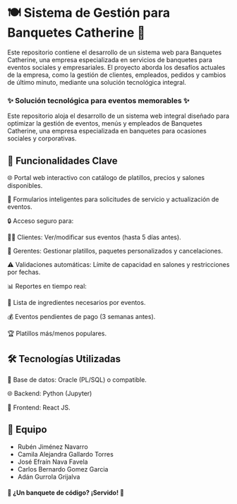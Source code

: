 # 🍽️ Sistema de Gestión para Banquetes Catherine 🎉
Este repositorio contiene el desarrollo de un sistema web para Banquetes Catherine, una empresa especializada en servicios de banquetes para eventos sociales y empresariales. El proyecto aborda los desafíos actuales de la empresa, como la gestión de clientes, empleados, pedidos y cambios de último minuto, mediante una solución tecnológica integral.

### ✨ Solución tecnológica para eventos memorables ✨
Este repositorio aloja el desarrollo de un sistema web integral diseñado para optimizar la gestión de eventos, menús y empleados de Banquetes Catherine, una empresa especializada en banquetes para ocasiones sociales y corporativas.

## 📌 Funcionalidades Clave
🌐 Portal web interactivo con catálogo de platillos, precios y salones disponibles.

📝 Formularios inteligentes para solicitudes de servicio y actualización de eventos.

🔒 Acceso seguro para:

👨‍💼 Clientes: Ver/modificar sus eventos (hasta 5 días antes).

👔 Gerentes: Gestionar platillos, paquetes personalizados y cancelaciones.

⚠️ Validaciones automáticas: Límite de capacidad en salones y restricciones por fechas.

📊 Reportes en tiempo real:

🛒 Lista de ingredientes necesarios por eventos.

💰 Eventos pendientes de pago (3 semanas antes).

🏆 Platillos más/menos populares.

## 🛠️ Tecnologías Utilizadas
💾 Base de datos: Oracle (PL/SQL) o compatible.

🌐 Backend: Python (Jupyter)

🎨 Frontend: React JS.

## 👥 Equipo

- Rubén Jiménez Navarro
- Camila Alejandra Gallardo Torres
- José Efraín Nava Favela
- Carlos Bernardo Gomez Garcia
- Adán Gurrola Grijalva 


#### 🎨 ¿Un banquete de código? ¡Servido! 🍰
